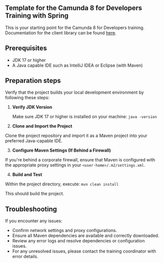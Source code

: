 ## Template for the Camunda 8 for Developers Training with Spring

This is your starting point for the Camunda 8 for Developers training. Documentation for the client library can be found [here](https://docs.camunda.io/docs/apis-tools/spring-zeebe-sdk/getting-started/).

## Prerequisites

- JDK 17 or higher
- A Java capable IDE such as IntelliJ IDEA or Eclipse (with Maven)

## Preparation steps

Verify that the project builds your local development environment by following these steps:

1. **Verify JDK Version**

   Make sure JDK 17 or higher is installed on your machine:
`java -version`


2. **Clone and Import the Project**

Clone the project repository and import it as a Maven project into your preferred Java-capable IDE.

3. **Configure Maven Settings (If Behind a Firewall)**

If you're behind a corporate firewall, ensure that Maven is configured with the appropriate proxy settings in your `<user-home>/.m2/settings.xml`.

4. **Build and Test**

Within the project directory, execute:
`mvn clean install`

This should build the project.

## Troubleshooting

If you encounter any issues:

- Confirm network settings and proxy configurations.
- Ensure all Maven dependencies are available and correctly downloaded.
- Review any error logs and resolve dependencies or configuration issues.
- For any unresolved issues, please contact the training coordinator with error details.
